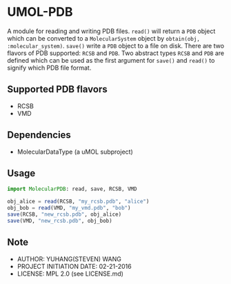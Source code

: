 # UMOL-PDB
A module for reading and writing PDB files.
``read()`` will return a ``PDB`` object which
can be converted to a ``MolecularSystem`` object
by ``obtain(obj, :molecular_system)``.
``save()`` write a ``PDB`` object to a file on disk.
There are two flavors of PDB supported: ``RCSB`` and ``PDB``.
Two abstract types ``RCSB`` and ``PDB`` are defined
which can be used as the first argument for ``save()``
and ``read()`` to signify which PDB file format.

## Supported PDB flavors
* RCSB
* VMD

## Dependencies
* MolecularDataType (a uMOL subproject)

## Usage
```julia
import MolecularPDB: read, save, RCSB, VMD

obj_alice = read(RCSB, "my_rcsb.pdb", "alice")
obj_bob = read(VMD, "my_vmd.pdb", "bob")
save(RCSB, "new_rcsb.pdb", obj_alice)
save(VMD, "new_rcsb.pdb", obj_bob)

```
## Note
* AUTHOR: YUHANG(STEVEN) WANG
* PROJECT INITIATION DATE: 02-21-2016
* LICENSE: MPL 2.0 (see LICENSE.md)

